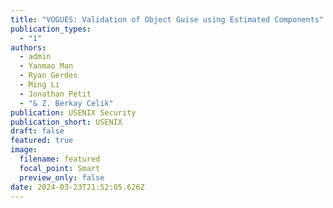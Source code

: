 ```yaml
---
title: "VOGUES: Validation of Object Guise using Estimated Components"
publication_types:
  - "1"
authors:
  - admin
  - Yanmao Man
  - Ryan Gerdes
  - Ming Li
  - Jonathan Petit
  - "& Z. Berkay Celik"
publication: USENIX Security
publication_short: USENIX
draft: false
featured: true
image:
  filename: featured
  focal_point: Smart
  preview_only: false
date: 2024-03-23T21:52:05.626Z
---
```

